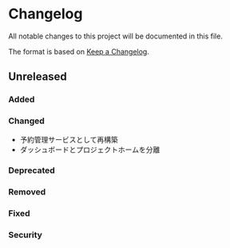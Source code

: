 # Changelog

All notable changes to this project will be documented in this file.

The format is based on [Keep a Changelog](http://keepachangelog.com/).

## Unreleased

### Added

### Changed

- 予約管理サービスとして再構築
- ダッシュボードとプロジェクトホームを分離

### Deprecated

### Removed

### Fixed

### Security
